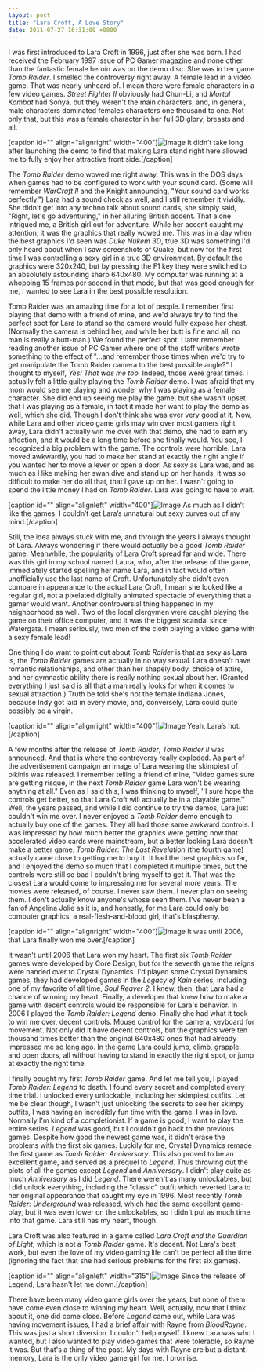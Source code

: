 ```yaml
---
layout: post
title: "Lara Croft, A Love Story"
date: 2011-07-27 16:31:00 +0000
---
```

I was first introduced to Lara Croft in 1996, just after she was born. I had received the February 1997 issue of PC Gamer magazine and none other than the fantastic female heroin was on the demo disc. She was in her game <em>Tomb Raider</em>. I smelled the controversy right away. A female lead in a video game. That was nearly unheard of. I mean there were female characters in a few video games. <em>Street Fighter II</em> obviously had Chun-Li, and <em>Mortal Kombat</em> had Sonya, but they weren't the main characters, and, in general, male characters dominated females characters one thousand to one. Not only that, but this was a female character in her full 3D glory, breasts and all.

[caption id="" align="alignright" width="400"]![Image](/https://www.jackeverett.com/rc_files/l/c/lc003.PNG.thumb.jpg) It didn’t take long after launching the demo to find that making Lara stand right here allowed me to fully enjoy her attractive front side.[/caption]

The <em>Tomb Raider</em> demo wowed me right away. This was in the DOS days when games had to be configured to work with your sound card. (Some will remember <em>WarCraft II</em> and the Knight announcing, "Your sound card works perfectly.") Lara had a sound check as well, and I still remember it vividly. She didn't get into any techno talk about sound cards, she simply said, "Right, let's go adventuring," in her alluring British accent. That alone intrigued me, a British girl out for adventure. While her accent caught my attention, it was the graphics that really wowed me. This was in a day when the best graphics I'd seen was <em>Duke Nukem 3D</em>, true 3D was something I'd only heard about when I saw screenshots of Quake, but now for the first time I was controlling a sexy girl in a true 3D environment. By default the graphics were 320x240, but by pressing the F1 key they were switched to an absolutely astounding sharp 640x480. My computer was running at a whopping 15 frames per second in that mode, but that was good enough for me, I wanted to see Lara in the best possible resolution.

Tomb Raider was an amazing time for a lot of people. I remember first playing that demo with a friend of mine, and we'd always try to find the perfect spot for Lara to stand so the camera would fully expose her chest. (Normally the camera is behind her, and while her butt is fine and all, no man is really a butt-man.) We found the perfect spot. I later remember reading another issue of PC Gamer where one of the staff writers wrote something to the effect of "...and remember those times when we'd try to get manipulate the Tomb Raider camera to the best possible angle?" I thought to myself, <em>Yes! That was me too.</em> Indeed, those were great times.
I actually felt a little guilty playing the <em>Tomb Raider</em> demo. I was afraid that my mom would see me playing and wonder why I was playing as a female character. She did end up seeing me play the game, but she wasn't upset that I was playing as a female, in fact it made her want to play the demo as well, which she did. Though I don't think she was ever very good at it.
Now, while Lara and other video game girls may win over most gamers right away, Lara didn't actually win me over with that demo, she had to earn my affection, and it would be a long time before she finally would. You see, I recognized a big problem with the game. The controls were horrible. Lara moved awkwardly, you had to make her stand at exactly the right angle if you wanted her to move a lever or open a door. As sexy as Lara was, and as much as I like making her swan dive and stand up on her hands, it was so difficult to make her do all that, that I gave up on her. I wasn't going to spend the little money I had on <em>Tomb Raider</em>. Lara was going to have to wait.

[caption id="" align="alignleft" width="400"]![Image](/https://www.jackeverett.com/rc_files/l/c/lc002.JPG.thumb.jpg) As much as I didn’t like the games, I couldn’t get Lara’s unnatural but sexy curves out of my mind.[/caption]

Still, the idea always stuck with me, and through the years I always thought of Lara. Always wondering if there would actually be a good <em>Tomb Raider</em> game. Meanwhile, the popularity of Lara Croft spread far and wide. There was this girl in my school named Laura, who, after the release of the game, immediately started spelling her name Lara, and in fact would often unofficially use the last name of Croft. Unfortunately she didn't even compare in appearance to the actual Lara Croft, I mean she looked like a regular girl, not a pixelated digitally animated spectacle of everything that a gamer would want. Another controversial thing happened in my neighborhood as well. Two of the local clergymen were caught playing the game on their office computer, and it was the biggest scandal since Watergate. I mean seriously, two men of the cloth playing a video game with a sexy female lead!

One thing I do want to point out about <em>Tomb Raider</em> is that as sexy as Lara is, the <em>Tomb Raider</em> games are actually in no way sexual. Lara doesn't have romantic relationships, and other than her shapely body, choice of attire, and her gymnastic ability there is really nothing sexual about her. (Granted everything I just said is all that a man really looks for when it comes to sexual attraction.) Truth be told she's not the female Indiana Jones, because Indy got laid in every movie, and, conversely, Lara could quite possibly be a virgin.

[caption id="" align="alignright" width="400"]![Image](/https://www.jackeverett.com/rc_files/l/a/lara-croft-hot.JPG.thumb.jpg) Yeah, Lara’s hot.[/caption]

A few months after the release of <em>Tomb Raider</em>, <em>Tomb Raider II</em> was announced. And that is where the controversy really exploded. As part of the advertisement campaign an image of Lara wearing the skimpiest of bikinis was released. I remember telling a friend of mine, "Video games sure are getting risque, in the next <em>Tomb Raider</em> game Lara won't be wearing anything at all." Even as I said this, I was thinking to myself, ''I sure hope the controls get better, so that Lara Croft will actually be in a playable game.''
Well, the years passed, and while I did continue to try the demos, Lara just couldn't win me over. I never enjoyed a <em>Tomb Raider</em> demo enough to actually buy one of the games. They all had those same awkward controls. I was impressed by how much better the graphics were getting now that accelerated video cards were mainstream, but a better looking Lara doesn't make a better game. <em>Tomb Raider: The Last Revelation</em> (the fourth game) actually came close to getting me to buy it. It had the best graphics so far, and I enjoyed the demo so much that I completed it multiple times, but the controls were still so bad I couldn't bring myself to get it. That was the closest Lara would come to impressing me for several more years.
The movies were released, of course. I never saw them. I never plan on seeing them. I don't actually know anyone's whose seen them. I've never been a fan of Angelina Jolie as it is, and honestly, for me Lara could only be computer graphics, a real-flesh-and-blood girl, that's blasphemy.

[caption id="" align="alignright" width="400"]![Image](/https://www.jackeverett.com/rc_files/t/r/trlegend.JPG.thumb.jpg) It was until 2006, that Lara finally won me over.[/caption]

It wasn't until 2006 that Lara won my heart. The first six <em>Tomb Raider</em> games were developed by Core Design, but for the seventh game the reigns were handed over to Crystal Dynamics. I'd played some Crystal Dynamics games, they had developed games in the <em>Legacy of Kain</em> series, including one of my favorite of all time, <em>Soul Reaver 2</em>. I knew, then, that Lara had a chance of winning my heart. Finally, a developer that knew how to make a game with decent controls would be responsible for Lara's behavior. In 2006 I played the <em>Tomb Raider: Legend</em> demo. Finally she had what it took to win me over, decent controls. Mouse control for the camera, keyboard for movement. Not only did it have decent controls, but the graphics were ten thousand times better than the original 640x480 ones that had already impressed me so long ago. In the game Lara could jump, climb, grapple, and open doors, all without having to stand in exactly the right spot, or jump at exactly the right time.

I finally bought my first <em>Tomb Raider</em> game. And let me tell you, I played <em>Tomb Raider: Legend</em> to death. I found every secret and completed every time trial. I unlocked every unlockable, including her skimpiest outfits. Let me be clear though, I wasn't just unlocking the secrets to see her skimpy outfits, I was having an incredibly fun time with the game. I was in love.
Normally I'm kind of a completionist. If a game is good, I want to play the entire series. <em>Legend</em> was good, but I couldn't go back to the previous games. Despite how good the newest game was, it didn't erase the problems with the first six games. Luckily for me, Crystal Dynamics remade the first game as <em>Tomb Raider: Anniversary</em>. This also proved to be an excellent game, and served as a prequel to <em>Legend</em>. Thus throwing out the plots of all the games except <em>Legend</em> and <em>Anniversary</em>. I didn't play quite as much <em>Anniversary</em> as I did <em>Legend</em>. There weren't as many unlockables, but I did unlock everything, including the "classic" outfit which reverted Lara to her original appearance that caught my eye in 1996. Most recently <em>Tomb Raider: Underground</em> was released, which had the same excellent game-play, but it was even lower on the unlockables, so I didn't put as much time into that game. Lara still has my heart, though.

Lara Croft was also featured in a game called <em>Lara Croft and the Guardian of Light</em>, which is not a <em>Tomb Raider</em> game. It's decent. Not Lara's best work, but even the love of my video gaming life can't be perfect all the time (ignoring the fact that she had serious problems for the first six games).

[caption id="" align="alignleft" width="315"]![Image](/https://www.jackeverett.com/rc_files/l/c/lc001.JPG) Since the release of Legend, Lara hasn't let me down.[/caption]

There have been many video game girls over the years, but none of them have come even close to winning my heart. Well, actually, now that I think about it, one did come close. Before <em>Legend</em> came out, while Lara was having movement issues, I had a brief affair with Rayne from <em>BloodRayne</em>. This was just a short diversion. I couldn't help myself. I knew Lara was who I wanted, but I also wanted to play video games that were tolerable, so Rayne it was. But that's a thing of the past. My days with Rayne are but a distant memory, Lara is the only video game girl for me. I promise.
